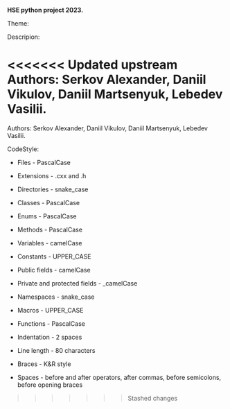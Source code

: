 **HSE python project 2023.**

Theme:

Descripion:

<<<<<<< Updated upstream
Authors: Serkov Alexander, Daniil Vikulov, Daniil Martsenyuk, Lebedev Vasilii.
=======
Authors: Serkov Alexander, Daniil Vikulov, Daniil Martsenyuk, Lebedev Vasilii.

CodeStyle:

* Files - PascalCase
* Extensions - .cxx and .h
* Directories - snake_case


* Classes - PascalCase
* Enums - PascalCase
* Methods - PascalCase
* Variables - camelCase
* Constants - UPPER_CASE
* Public fields - camelCase
* Private and protected fields - _camelCase
* Namespaces - snake_case
* Macros - UPPER_CASE
* Functions - PascalCase


* Indentation - 2 spaces
* Line length - 80 characters
* Braces - K&R style
* Spaces - before and after operators, after commas, before semicolons, before opening braces
>>>>>>> Stashed changes
